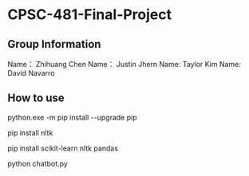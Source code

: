 # CPSC-481-Final-Project

## Group Information
Name： Zhihuang Chen
Name： Justin Jhern
Name:  Taylor Kim
Name:  David Navarro



## How to use
python.exe -m pip install --upgrade pip

pip install nltk

pip install scikit-learn nltk pandas

python chatbot.py

